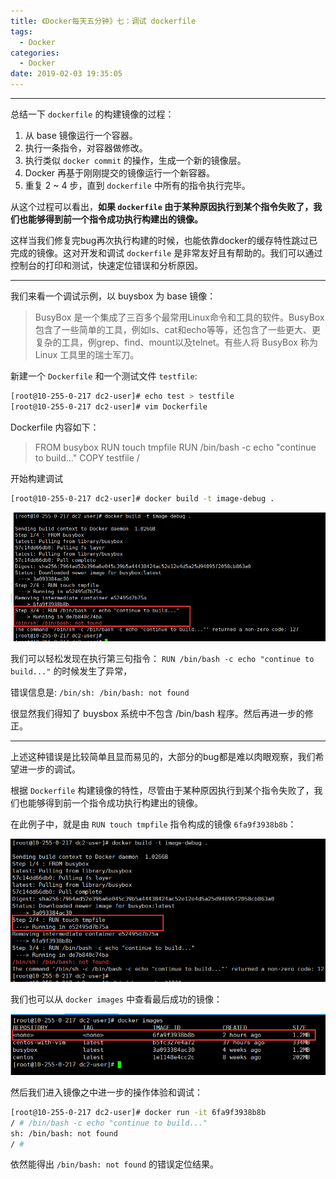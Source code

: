 ```yaml
---
title: 《Docker每天五分钟》七：调试 dockerfile
tags:
  - Docker
categories:
  - Docker
date: 2019-02-03 19:35:05
---
```


<hr>

总结一下 `dockerfile` 的构建镜像的过程：
1. 从 base 镜像运行一个容器。
2. 执行一条指令，对容器做修改。
3. 执行类似 `docker commit` 的操作，生成一个新的镜像层。
4. Docker 再基于刚刚提交的镜像运行一个新容器。
5. 重复 2 ~ 4 步，直到 `dockerfile` 中所有的指令执行完毕。

从这个过程可以看出，**如果 `dockerfile` 由于某种原因执行到某个指令失败了，我们也能够得到前一个指令成功执行构建出的镜像。**

这样当我们修复完bug再次执行构建的时候，也能依靠docker的缓存特性跳过已完成的镜像。这对开发和调试 `dockerfile` 是非常友好且有帮助的。我们可以通过控制台的打印和测试，快速定位错误和分析原因。

<hr>

我们来看一个调试示例，以 buysbox 为 base 镜像：

> BusyBox 是一个集成了三百多个最常用Linux命令和工具的软件。BusyBox 包含了一些简单的工具，例如ls、cat和echo等等，还包含了一些更大、更复杂的工具，例grep、find、mount以及telnet。有些人将 BusyBox 称为 Linux 工具里的瑞士军刀。

新建一个 `Dockerfile` 和一个测试文件 `testfile`:
```bash
[root@10-255-0-217 dc2-user]# echo test > testfile
[root@10-255-0-217 dc2-user]# vim Dockerfile
```
Dockerfile 内容如下：
> FROM busybox
> RUN touch tmpfile
> RUN /bin/bash -c echo "continue to build..."
> COPY testfile /

开始构建调试
```bash
[root@10-255-0-217 dc2-user]# docker build -t image-debug .
```
![/bin/sh: /bin/bash: not found](Docker每天五分钟7/1.png)

我们可以轻松发现在执行第三句指令： `RUN /bin/bash -c echo "continue to build..."` 的时候发生了异常，

错误信息是: `/bin/sh: /bin/bash: not found`

很显然我们得知了 buysbox 系统中不包含 /bin/bash 程序。然后再进一步的修正。

<hr>

上述这种错误是比较简单且显而易见的，大部分的bug都是难以肉眼观察，我们希望进一步的调试。

根据 `Dockerfile` 构建镜像的特性，尽管由于某种原因执行到某个指令失败了，我们也能够得到前一个指令成功执行构建出的镜像。

在此例子中，就是由 `RUN touch tmpfile` 指令构成的镜像 `6fa9f3938b8b`：

![RUN touch tmpfile](Docker每天五分钟7/2.png)

我们也可以从 `docker images` 中查看最后成功的镜像：

![docker images](Docker每天五分钟7/3.png)

然后我们进入镜像之中进一步的操作体验和调试：
```bash
[root@10-255-0-217 dc2-user]# docker run -it 6fa9f3938b8b
/ # /bin/bash -c echo "continue to build..."
sh: /bin/bash: not found
/ # 
```

依然能得出 `/bin/bash: not found` 的错误定位结果。